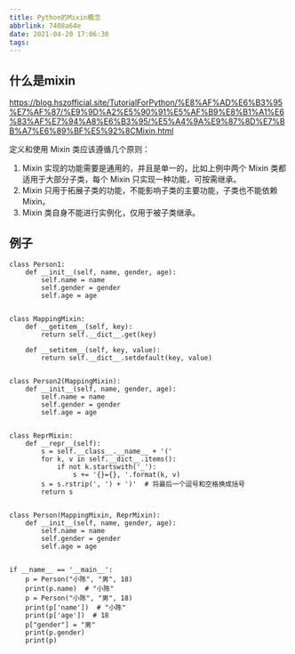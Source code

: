 ```yaml
---
title: Python的Mixin概念
abbrlink: 7408a64e
date: 2021-04-20 17:06:30
tags:
---
```


## 什么是mixin

https://blog.hszofficial.site/TutorialForPython/%E8%AF%AD%E6%B3%95%E7%AF%87/%E9%9D%A2%E5%90%91%E5%AF%B9%E8%B1%A1%E6%83%AF%E7%94%A8%E6%B3%95/%E5%A4%9A%E9%87%8D%E7%BB%A7%E6%89%BF%E5%92%8CMixin.html

定义和使用 Mixin 类应该遵循几个原则：

1. Mixin 实现的功能需要是通用的，并且是单一的，比如上例中两个 Mixin 类都适用于大部分子类，每个 Mixin 只实现一种功能，可按需继承。
2. Mixin 只用于拓展子类的功能，不能影响子类的主要功能，子类也不能依赖 Mixin。
3. Mixin 类自身不能进行实例化，仅用于被子类继承。

## 例子

```
class Person1:
    def __init__(self, name, gender, age):
        self.name = name
        self.gender = gender
        self.age = age


class MappingMixin:
    def __getitem__(self, key):
        return self.__dict__.get(key)

    def __setitem__(self, key, value):
        return self.__dict__.setdefault(key, value)


class Person2(MappingMixin):
    def __init__(self, name, gender, age):
        self.name = name
        self.gender = gender
        self.age = age


class ReprMixin:
    def __repr__(self):
        s = self.__class__.__name__ + '('
        for k, v in self.__dict__.items():
            if not k.startswith('_'):
                s += '{}={}, '.format(k, v)
        s = s.rstrip(', ') + ')'  # 将最后一个逗号和空格换成括号
        return s


class Person(MappingMixin, ReprMixin):
    def __init__(self, name, gender, age):
        self.name = name
        self.gender = gender
        self.age = age


if __name__ == '__main__':
    p = Person("小陈", "男", 18)
    print(p.name)  # "小陈"
    p = Person("小陈", "男", 18)
    print(p['name'])  # "小陈"
    print(p['age'])  # 18
    p["gender"] = "男"
    print(p.gender)
    print(p)

```

